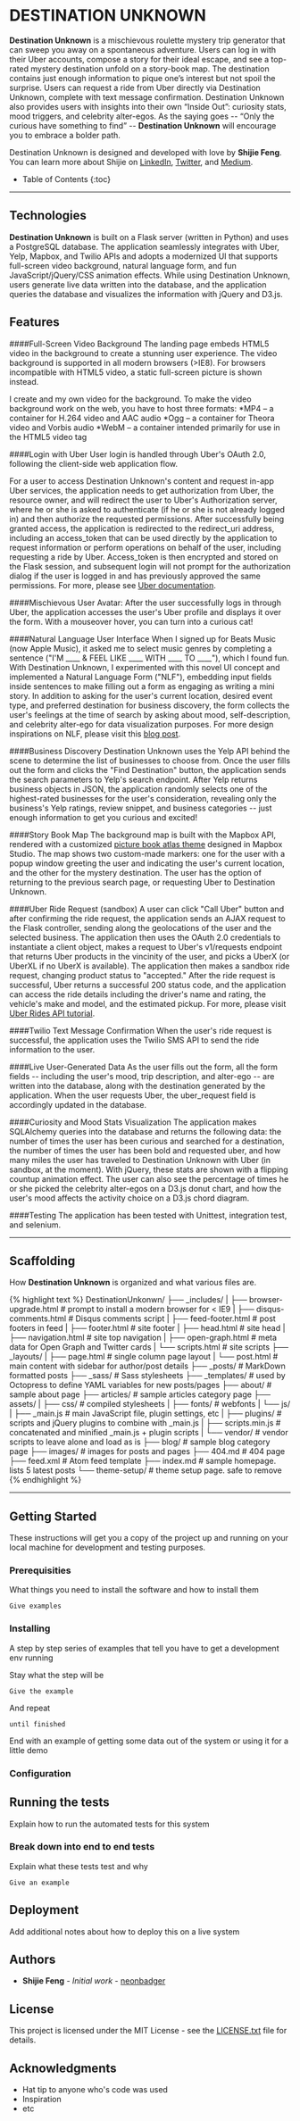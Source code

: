 # DESTINATION UNKNOWN

**Destination Unknown** is a mischievous roulette mystery trip generator that can sweep you away on a spontaneous adventure. Users can log in with their Uber accounts, compose a story for their ideal escape, and see a top-rated mystery destination unfold on a story-book map. The destination contains just enough information to pique one’s interest but not spoil the surprise. Users can request a ride from Uber directly via Destination Unknown, complete with text message confirmation. Destination Unknown also provides users with insights into their own “Inside Out”: curiosity stats, mood triggers, and celebrity alter-egos. As the saying goes -- “Only the curious have something to find” -- **Destination Unknown** will encourage you to embrace a bolder path.

Destination Unknown is designed and developed with love by **Shijie Feng**. You can learn more about Shijie on [LinkedIn](https://www.linkedin.com/in/shijiefeng), [Twitter](https://twitter.com/Neon_Badger), and [Medium](https://medium.com/@ShijieF).

* Table of Contents
{:toc}

---

## Technologies

**Destination Unknown** is built on a Flask server (written in Python) and uses a PostgreSQL database. The application seamlessly integrates with Uber, Yelp, Mapbox, and Twilio APIs and adopts a modernized UI that supports full-screen video background, natural language form, and fun JavaScript/jQuery/CSS animation effects. While using Destination Unknown, users generate live data written into the database, and the application queries the database and visualizes the information with jQuery and D3.js.

## Features

####Full-Screen Video Background
The landing page embeds HTML5 video in the background to create a stunning user experience. The video background is supported in all modern browsers (>IE8). For browsers incompatible with HTML5 video, a static full-screen picture is shown instead.

I create and my own video for the background. To make the video background work on the web, you have to host three formats:
*MP4 – a container for H.264 video and AAC audio
*Ogg – a container for Theora video and Vorbis audio
*WebM – a container intended primarily for use in the HTML5 video tag

####Login with Uber
User login is handled through Uber's OAuth 2.0, following the client-side web application flow. 

For a user to access Destination Unknown's content and request in-app Uber services, the application needs to get authorization from Uber, the resource owner, and will redirect the user to Uber's Authorization server, where he or she is asked to authenticate (if he or she is not already logged in) and then authorize the requested permissions. After successfully being granted access, the application is redirected to the redirect_uri address, including an access_token that can be used directly by the application to request information or perform operations on behalf of the user, including requesting a ride by Uber. Access_token is then encrypted and stored on the Flask session, and subsequent login will not prompt for the authorization dialog if the user is logged in and has previously approved the same permissions. For more, please see [Uber documentation](https://developer.uber.com/docs/authentication). 

####Mischievous User Avatar: 
After the user successfully logs in through Uber, the application accesses the user's Uber profile and displays it over the form. With a mouseover hover, you can turn into a curious cat!

####Natural Language User Interface
When I signed up for Beats Music (now Apple Music), it asked me to select music genres by completing a sentence ("I'M ____ & FEEL LIKE ____ WITH ____ TO ____"), which I found fun. With Destination Unknown, I experimented with this novel UI concept and implemented a Natural Language Form ("NLF"), embedding input fields inside sentences to make filling out a form as engaging as writing a mini story. In addition to asking for the user's current location, desired event type, and preferred destination for business discovery, the form collects the user's feelings at the time of search by asking about mood, self-description, and celebrity alter-ego for data visualization purposes. For more design inspirations on NLF, please visit this [blog post](http://www.jroehm.com/2014/01/ui-pattern-natural-language-form/). 

####Business Discovery
Destination Unknown uses the Yelp API behind the scene to determine the list of businesses to choose from. Once the user fills out the form and clicks the "Find Destination" button, the application sends the search parameters to Yelp's search endpoint. After Yelp returns business objects in JSON, the application randomly selects one of the highest-rated businesses for the user's consideration, revealing only the business's Yelp ratings, review snippet, and business categories -- just enough information to get you curious and excited!

####Story Book Map
The background map is built with the Mapbox API, rendered with a customized [picture book atlas theme](https://github.com/mapbox/mapbox-studio-picture-book.tm2) designed in Mapbox Studio. The map shows two custom-made markers: one for the user with a popup window greeting the user and indicating the user's current location, and the other for the mystery destination. The user has the option of returning to the previous search page, or requesting Uber to Destination Unknown.

####Uber Ride Request (sandbox)
A user can click "Call Uber" button and after confirming the ride request, the application sends an AJAX request to the Flask controller, sending along the geolocations of the user and the selected business. The application then uses the OAuth 2.0 credentials to instantiate a client object, makes a request to Uber's v1/requests endpoint that returns Uber products in the vincinity of the user, and picks a UberX (or UberXL if no UberX is available). The application then makes a sandbox ride request, changing product status to "accepted." After the ride request is successful, Uber returns a successful 200 status code, and the application can access the ride details including the driver's name and rating, the vehicle's make and model, and the estimated pickup. For more, please visit [Uber Rides API tutorial](https://developer.uber.com/docs/tutorials-rides-api).

####Twilio Text Message Confirmation
When the user's ride request is successful, the application uses the Twilio SMS API to send the ride information to the user.

####Live User-Generated Data
As the user fills out the form, all the form fields -- including the user's mood, trip description, and alter-ego -- are written into the database, along with the destination generated by the application. When the user requests Uber, the uber_request field is accordingly updated in the database.

####Curiosity and Mood Stats Visualization
The application makes SQLAlchemy queries into the database and returns the following data: the number of times the user has been curious and searched for a destination, the number of times the user has been bold and requested uber, and how many miles the user has traveled to Destination Unknown with Uber (in sandbox, at the moment). With jQuery, these stats are shown with a flipping countup animation effect. The user can also see the percentage of times he or she picked the celebrity alter-egos on a D3.js donut chart, and how the user's mood affects the activity choice on a D3.js chord diagram.

####Testing
The application has been tested with Unittest, integration test, and selenium. 

---

## Scaffolding

How **Destination Unknown** is organized and what various files are.

{% highlight text %}
DestinationUnkonwn/
├── _includes/
|    ├── browser-upgrade.html   # prompt to install a modern browser for < IE9
|    ├── disqus-comments.html   # Disqus comments script
|    ├── feed-footer.html       # post footers in feed
|    ├── footer.html            # site footer
|    ├── head.html              # site head
|    ├── navigation.html        # site top navigation
|    ├── open-graph.html        # meta data for Open Graph and Twitter cards
|    └── scripts.html           # site scripts
├── _layouts/
|    ├── page.html               # single column page layout
|    └── post.html               # main content with sidebar for author/post details
├── _posts/                      # MarkDown formatted posts
├── _sass/                       # Sass stylesheets
├── _templates/                  # used by Octopress to define YAML variables for new posts/pages
├── about/                       # sample about page
├── articles/                    # sample articles category page
├── assets/
|    ├── css/                    # compiled stylesheets
|    ├── fonts/                  # webfonts
|    └── js/
|        ├── _main.js            # main JavaScript file, plugin settings, etc
|        ├── plugins/            # scripts and jQuery plugins to combine with _main.js
|        ├── scripts.min.js      # concatenated and minified _main.js + plugin scripts
|        └── vendor/             # vendor scripts to leave alone and load as is
├── blog/                        # sample blog category page
├── images/                      # images for posts and pages
├── 404.md                       # 404 page
├── feed.xml                     # Atom feed template
├── index.md                     # sample homepage. lists 5 latest posts 
└── theme-setup/                 # theme setup page. safe to remove
{% endhighlight %}

---

## Getting Started

These instructions will get you a copy of the project up and running on your local machine for development and testing purposes.

### Prerequisities

What things you need to install the software and how to install them

```
Give examples
```

### Installing

A step by step series of examples that tell you have to get a development env running

Stay what the step will be

```
Give the example
```

And repeat

```
until finished
```

End with an example of getting some data out of the system or using it for a little demo

### Configuration

## Running the tests

Explain how to run the automated tests for this system

### Break down into end to end tests

Explain what these tests test and why

```
Give an example
```

## Deployment

Add additional notes about how to deploy this on a live system
 

## Authors

* **Shijie Feng** - *Initial work* - [neonbadger](https://github.com/neonbadger)

## License

This project is licensed under the MIT License - see the [LICENSE.txt](LICENSE.txt) file for details.

## Acknowledgments

* Hat tip to anyone who's code was used
* Inspiration
* etc
